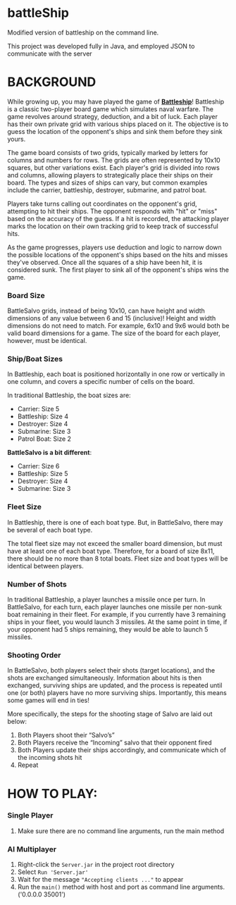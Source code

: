 # battleShip
Modified version of battleship on the command line.

This project was developed fully in Java, and employed JSON to communicate with the server

# BACKGROUND

While growing up, you may have played the game of **[Battleship](https://en.wikipedia.org/wiki/Battleship_(game))**! Battleship is a classic two-player board game which simulates naval warfare.  The game revolves around strategy, deduction, and a bit of luck. Each player has their own private grid with various ships placed on it. The objective is to guess the location of the opponent's ships and sink them before they sink yours.

The game board consists of two grids, typically marked by letters for columns and numbers for rows. The grids are often represented by 10x10 squares, but other variations exist. Each player's grid is divided into rows and columns, allowing players to strategically place their ships on their board. The types and sizes of ships can vary, but common examples include the carrier, battleship, destroyer, submarine, and patrol boat.

Players take turns calling out coordinates on the opponent's grid, attempting to hit their ships. The opponent responds with "hit" or "miss" based on the accuracy of the guess. If a hit is recorded, the attacking player marks the location on their own tracking grid to keep track of successful hits.

As the game progresses, players use deduction and logic to narrow down the possible locations of the opponent's ships based on the hits and misses they've observed. Once all the squares of a ship have been hit, it is considered sunk. The first player to sink all of the opponent's ships wins the game.

### Board Size

BattleSalvo grids, instead of being 10x10, can have height and width dimensions of any value between 6 and 15 (inclusive)! Height and width dimensions do not need to match. For example, 6x10 and 9x6 would both be valid board dimensions for a game. The size of the board for each player, however, must be identical.

### Ship/Boat Sizes

In Battleship, each boat is positioned horizontally in one row or vertically in one column, and covers a specific number of cells on the board.

In traditional Battleship, the boat sizes are:

- Carrier: Size 5
- Battleship: Size 4
- Destroyer: Size 4
- Submarine: Size 3
- Patrol Boat: Size 2

**BattleSalvo is a bit different**:

- Carrier: Size 6
- Battleship: Size 5
- Destroyer: Size 4
- Submarine: Size 3

### Fleet Size

In Battleship, there is one of each boat type. But, in BattleSalvo, there may be several of each boat type.

The total fleet size may not exceed the smaller board dimension, but must have at least one of each boat type. Therefore, for a board of size 8x11, there should be no more than 8 total boats. Fleet size and boat types will be identical between players. 

### Number of Shots

In traditional Battleship, a player launches a missile once per turn. In BattleSalvo, for each turn, each player launches one missile per non-sunk boat remaining in their fleet.  For example, if you currently have 3 remaining ships in your fleet, you would launch 3 missiles. At the same point in time, if your opponent had 5 ships remaining, they would be able to launch 5 missiles.

### Shooting Order

In BattleSalvo, both players select their shots (target locations), and the shots are exchanged simultaneously. Information about hits is then exchanged, surviving ships are updated, and the process is repeated until one (or both) players have no more surviving ships. Importantly, this means some games will end in ties!

More specifically, the steps for the shooting stage of Salvo are laid out below:

1. Both Players shoot their “Salvo’s”
2. Both Players receive the “Incoming” salvo that their opponent fired
3. Both Players update their ships accordingly, and communicate which of the incoming shots hit
4. Repeat

# HOW TO PLAY: 
### Single Player
1. Make sure there are no command line arguments, run the main method

### AI Multiplayer
1. Right-click the `Server.jar` in the project root directory
2. Select `Run 'Server.jar'`
3. Wait for the message `"Accepting clients ..."` to appear
5. Run the `main()` method with host and port as command line arguments. ('0.0.0.0 35001')
